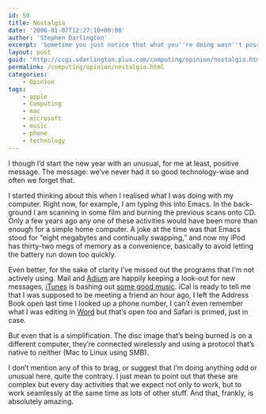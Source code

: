 ```yaml
---
id: 50
title: Nostalgia
date: '2006-01-07T12:27:10+00:00'
author: 'Stephen Darlington'
excerpt: 'Sometime you just notice that what you''re doing wasn''t possible even a few years ago. '
layout: post
guid: 'http://ccgi.sdarlington.plus.com/computing/opinion/nostalgia.html'
permalink: /computing/opinion/nostalgia.html
categories:
    - Opinion
tags:
    - apple
    - Computing
    - mac
    - microsoft
    - music
    - phone
    - technology
---
```


I though I’d start the new year with an unusual, for me at least, positive message. The message: we’ve never had it so good technology-wise and often we forget that.

I started thinking about this when I realised what I was doing with my computer. Right now, for example, I am typing this into Emacs. In the back-ground I am scanning in some film and burning the previous scans onto CD. Only a few years ago any one of these activities would have been more than enough for a simple home computer. A joke at the time was that Emacs stood for “eight megabytes and continually swapping,” and now my iPod has thirty-two megs of memory as a convenience, basically to avoid letting the battery run down too quickly.

Even better, for the sake of clarity I’ve missed out the programs that I’m not actively using. Mail and [Adium](http://adium.im/) are happily keeping a look-out for new messages, [iTunes](http://www.apple.com/uk/itunes/) is bashing out [some good music](http://www.client-online.net/). iCal is ready to tell me that I was supposed to be meeting a friend an hour ago, I left the Address Book open last time I looked up a phone number, I can’t even remember what I was editing in [Word](http://www.microsoft.com/mac/products/word2004/word2004.aspx?pid=word2004) but that’s open too and Safari is primed, just in case.

But even that is a simplification. The disc image that’s being burned is on a different computer, they’re connected wirelessly and using a protocol that’s native to neither (Mac to Linux using SMB).

I don’t mention any of this to brag, or suggest that I’m doing anything odd or unusual here, quite the contrary. I just mean to point out that these are complex but every day activities that we expect not only to work, but to work seamlessly at the same time as lots of other stuff. And that, frankly, is absolutely amazing.